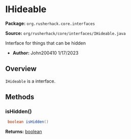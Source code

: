 # IHideable

**Package:** `org.rusherhack.core.interfaces`

**Source:** `org/rusherhack/core/interfaces/IHideable.java`

Interface for things that can be hidden
* **Author:** John200410 1/17/2023



## Overview

`IHideable` is a interface.

## Methods

### isHidden()

```java
 boolean isHidden()
```

**Returns:** [boolean](https://docs.oracle.com/en/java/javase/21/docs/api/java.base/java/lang/Boolean.html)

